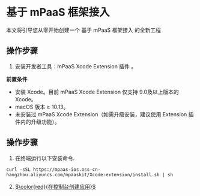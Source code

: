 # 基于 mPaaS 框架接入

本文将引导您从零开始创建一个 基于 mPaaS 框架接入 的全新工程

## 操作步骤

1. 安装开发者工具：mPaaS Xcode Extension 插件 。

**前置条件** 
- 安装 Xcode。目前 mPaaS Xcode Extension 仅支持 9.0及以上版本的 Xcode。
- macOS 版本 ≥ 10.13。
- 未安装过 mPaaS Xcode Extension（如需升级安装，建议使用 Extension 插件内的升级功能）。

## 操作步骤

1. 在终端运行以下安装命令.

```
curl -sSL https://mpaas-ios.oss-cn-hangzhou.aliyuncs.com/mpaaskit/Xcode-extension/install.sh | sh
```
2. [$\color{red}{在控制台创建应用}$](https://gitee.com/ylyk/technology-share/blob/master/mPaas/accessWay.md)




